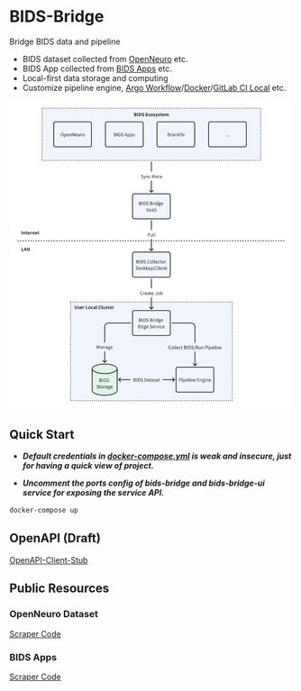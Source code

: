 # BIDS-Bridge

Bridge BIDS data and pipeline

- BIDS dataset collected from [OpenNeuro](https://www.openneuro.org) etc.
- BIDS App collected from [BIDS Apps](https://bids-apps.neuroimaging.io/) etc.
- Local-first data storage and computing
- Customize pipeline engine, [Argo Workflow](https://argoproj.github.io/workflows/)/[Docker](https://www.docker.com)/[GitLab CI Local](https://github.com/firecow/gitlab-ci-local) etc.

![Arch](./docs/bids-bridge.png)

## Quick Start

- ***Default credentials in [docker-compose.yml](docker-compose.yml) is weak and insecure, just for having a quick view of project.***

- ***Uncomment the ports config of bids-bridge and bids-bridge-ui service for exposing the service API.***

```bash
docker-compose up
```

## OpenAPI (Draft)

[OpenAPI-Client-Stub](./client-stub.rest)

## Public Resources

### OpenNeuro Dataset

[Scraper Code](src/main/resources/openneuro/openneuro-scrap.ipynb)

<!-- [![Open in Codelab](https://img.shields.io/badge/Open%20in%20Codelab-blue)](https://colab.research.google.com/drive/15zr9x_tYsGrjU3RUvSrNsTI5PaCdpxGh#scrollTo=10UsHTCvTJmG) -->

### BIDS Apps

[Scraper Code](src/main/resources/bids-apps/bids-apps-scrap.ipynb)

<!-- [![Open in Codelab](https://img.shields.io/badge/Open%20in%20Codelab-blue)](https://colab.research.google.com/drive/15zr9x_tYsGrjU3RUvSrNsTI5PaCdpxGh#scrollTo=10UsHTCvTJmG) -->
